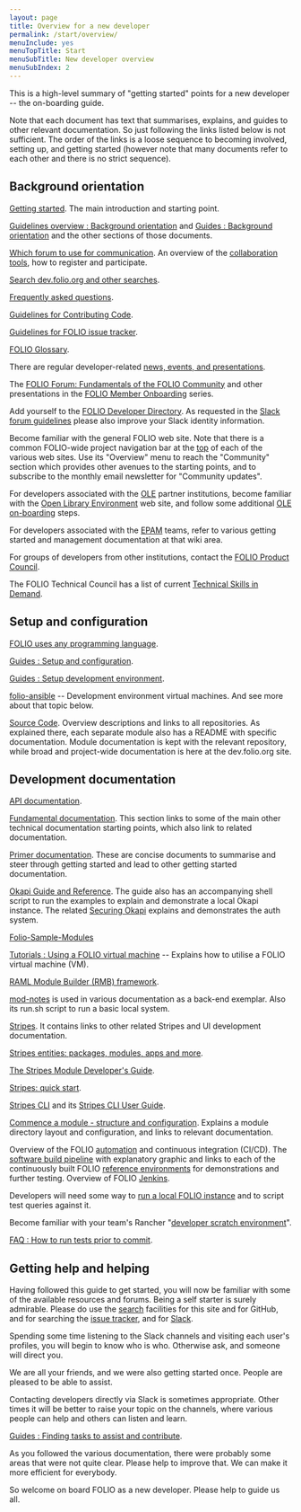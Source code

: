 ```yaml
---
layout: page
title: Overview for a new developer
permalink: /start/overview/
menuInclude: yes
menuTopTitle: Start
menuSubTitle: New developer overview
menuSubIndex: 2
---
```


This is a high-level summary of "getting started" points for a new developer -- the on-boarding guide.

Note that each document has text that summarises, explains, and guides to other relevant documentation. So just following the links listed below is not sufficient. The order of the links is a loose sequence to becoming involved, setting up, and getting started (however note that many documents refer to each other and there is no strict sequence).

## Background orientation

[Getting started](/start/).
The main introduction and starting point.

[Guidelines overview : Background orientation](/guidelines/#background-orientation)
and
[Guides : Background orientation](/guides/#background-orientation)
and the other sections of those documents.

[Which forum to use for communication](/guidelines/which-forum/).
An overview of the [collaboration tools](/community/#collaboration-tools), how to register and participate.

[Search dev.folio.org and other searches](/search/).

[Frequently asked questions](/faqs/).

[Guidelines for Contributing Code](/guidelines/contributing/).

[Guidelines for FOLIO issue tracker](/guidelines/issue-tracker/).

[FOLIO Glossary](/reference/glossary/).

There are regular developer-related [news, events, and presentations](/community/events/).

The [FOLIO Forum: Fundamentals of the FOLIO Community](https://discuss.folio.org/t/folio-forum-fundamentals-of-the-folio-community/3102)
and other presentations in the [FOLIO Member Onboarding](https://www.youtube.com/hashtag/foliomemberonboarding) series.

Add yourself to the
[FOLIO Developer Directory](https://wiki.folio.org/display/COMMUNITY/FOLIO+Developer+Directory).
As requested in the [Slack forum guidelines](/guidelines/which-forum/#slack) please also improve your Slack identity information.

Become familiar with the general FOLIO web site.
Note that there is a common FOLIO-wide project navigation bar at the <a href="">top</a> of each of the various web sites.
Use its "Overview" menu to reach the "Community" section which provides other avenues to the starting points, and to subscribe to the monthly email newsletter for "Community updates".

For developers associated with the [OLE](/reference/glossary/#ole) partner institutions, become familiar with the [Open Library Environment](https://openlibraryenvironment.org/) web site, and follow some additional [OLE on-boarding](https://wiki.folio.org/display/COMMUNITY/Getting+Started+for+Developers) steps.

For developers associated with the [EPAM](https://wiki.folio.org/display/FOLIJET/Folio+Development+Team+Home) teams, refer to various getting started and management documentation at that wiki area.

For groups of developers from other institutions, contact the [FOLIO Product Council](https://wiki.folio.org/display/PC/FOLIO+Product+Council).

The FOLIO Technical Council has a list of current [Technical Skills in Demand](https://wiki.folio.org/display/TC/Technical+Skills+in+Demand).

## Setup and configuration

[FOLIO uses any programming language](/guides/any-programming-language/).

[Guides : Setup and configuration](/guides/#setup-and-configuration).

[Guides : Setup development environment](/guides/developer-setup/).

[folio-ansible](https://github.com/folio-org/folio-ansible)
-- Development environment virtual machines.
And see more about that topic below.

[Source Code](/source-code/).
Overview descriptions and links to all repositories.
As explained there, each separate module also has a README with specific documentation.
Module documentation is kept with the relevant repository, while broad and project-wide documentation is here at the dev.folio.org site.

## Development documentation

[API documentation](/reference/api/).

[Fundamental documentation](/start/#fundamental-documentation).
This section links to some of the main other technical documentation starting points, which also link to related documentation.

[Primer documentation](/start/#primer-documentation).
These are concise documents to summarise and steer through getting started and lead to other getting started documentation.

[Okapi Guide and Reference](https://github.com/folio-org/okapi/blob/master/doc/guide.md).
The guide also has an accompanying shell script to run the examples to explain
and demonstrate a local Okapi instance.
The related [Securing Okapi](https://github.com/folio-org/okapi/blob/master/doc/guide.md#securing-okapi) explains and demonstrates the auth system.

[Folio-Sample-Modules](https://github.com/folio-org/folio-sample-modules)

[Tutorials : Using a FOLIO virtual machine](/tutorials/folio-vm/)
-- Explains how to utilise a FOLIO virtual machine (VM).

[RAML Module Builder (RMB) framework](https://github.com/folio-org/raml-module-builder).

[mod-notes](https://github.com/folio-org/mod-notes) is
used in various documentation as a back-end exemplar.
Also its run.sh script to run a basic local system.

[Stripes](https://github.com/folio-org/stripes/blob/master/README.md).
It contains links to other related Stripes and UI development documentation.

[Stripes entities: packages, modules, apps and more](https://github.com/folio-org/stripes/blob/master/doc/modules-apps-etc.md).

[The Stripes Module Developer's Guide](https://github.com/folio-org/stripes/blob/master/doc/dev-guide.md).

[Stripes: quick start](https://github.com/folio-org/stripes/blob/master/doc/quick-start.md).

[Stripes CLI](https://github.com/folio-org/stripes-cli)
and its [Stripes CLI User Guide](https://github.com/folio-org/stripes-cli/blob/master/doc/user-guide.md).

[Commence a module - structure and configuration](/guides/commence-a-module/).
Explains a module directory layout and configuration, and links to relevant documentation.

Overview of the FOLIO [automation](/guides/automation/) and continuous integration (CI/CD).
The [software build pipeline](/guides/automation/#software-build-pipeline) with explanatory graphic and links to each of the continuously built FOLIO [reference environments](/guides/automation/#reference-environments) for demonstrations and further testing.
Overview of FOLIO [Jenkins](/guides/automation/#jenkins).

Developers will need some way to [run a local FOLIO instance](/guides/run-local-folio/) and to script test queries against it.

Become familiar with your team's Rancher "[developer scratch environment](/faqs/how-to-get-started-with-rancher/)".

[FAQ : How to run tests prior to commit](/faqs/how-to-test-prior-to-commit/).

## Getting help and helping

Having followed this guide to get started, you will now be familiar with some of the available resources and forums.
Being a self starter is surely admirable. Please do use the [search](/search/) facilities for this site and for GitHub, and for searching the [issue tracker](/guidelines/issue-tracker/#filters-and-search), and for [Slack](/guidelines/which-forum/#slack).

Spending some time listening to the Slack channels and visiting each user's profiles, you will begin to know who is who. Otherwise ask, and someone will direct you.

We are all your friends, and we were also getting started once. People are pleased to be able to assist.

Contacting developers directly via Slack is sometimes appropriate. Other times it will be better to raise your topic on the channels, where various people can help and others can listen and learn.

[Guides : Finding tasks to assist and contribute](/guides/find-tasks/).

As you followed the various documentation, there were probably some areas that were not quite clear. Please help to improve that.
We can make it more efficient for everybody.

So welcome on board FOLIO as a new developer.
Please help to guide us all.

